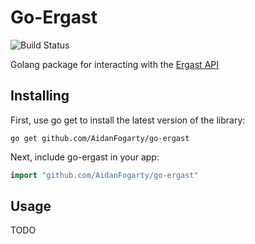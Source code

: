 # Go-Ergast
![Build Status](https://github.com/AidanFogarty/go-ergast/actions/workflows/pipeline.yml/badge.svg)

Golang package for interacting with the [Ergast API](https://ergast.com/mrd/)

## Installing

First, use go get to install the latest version of the library:

```
go get github.com/AidanFogarty/go-ergast
```

Next, include go-ergast in your app:

```go
import "github.com/AidanFogarty/go-ergast"
```

## Usage

TODO
